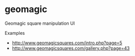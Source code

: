 # geomagic
Geomagic square manipulation UI


Examples
- http://www.geomagicsquares.com/intro.php?page=5
- http://www.geomagicsquares.com/gallery.php?page=43

